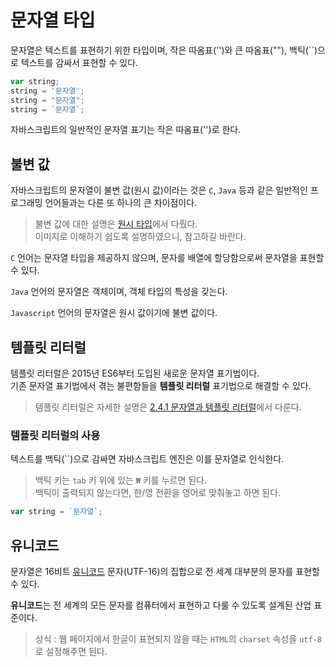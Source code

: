 # 문자열 타입
문자열은 텍스트를 표현하기 위한 타입이며, 작은 따옴표('')와 큰 따옴표(""), 백틱(``)으로 텍스트를 감싸서 표현할 수 있다.

```js
var string;
string = '문자열';
string = "문자열";
string = `문자열`;
```

자바스크립트의 일반적인 문자열 표기는 작은 따옴표('')로 한다.

## 불변 값
자바스크립트의 문자열이 불변 값(원시 값)이라는 것은  ```C```, ```Java``` 등과 같은 일반적인 프로그래밍 언어들과는 다른 또 하나의 큰 차이점이다.

> 불변 값에 대한 설명은 [원시 타입](https://github.com/woorim960/modern-javascript-from-amateur-to-pro/blob/master/1.0.0%20%EC%95%84%EB%A7%88%EC%B6%94%EC%96%B4/1.5.0%20%EB%8D%B0%EC%9D%B4%ED%84%B0%20%ED%83%80%EC%9E%85/1.5.1%20%EB%8D%B0%EC%9D%B4%ED%84%B0%20%ED%83%80%EC%9E%85%EC%97%90%20%EB%8C%80%ED%95%98%EC%97%AC.md#%EC%9B%90%EC%8B%9C-%ED%83%80%EC%9E%85)에서 다뤘다.  
이미지로 이해하기 쉽도록 설명하였으니, 참고하길 바란다.

```C``` 언어는 문자열 타입을 제공하지 않으며, 문자를 배열에 할당함으로써 문자열을 표현할 수 있다.

```Java``` 언어의 문자열은 객체이며, 객체 타입의 특성을 갖는다.

```Javascript``` 언어의 문자열은 원시 값이기에 불변 값이다.

## 템플릿 리터럴
템플릿 리터럴은 2015년 ES6부터 도입된 새로운 문자열 표기법이다.  
기존 문자열 표기법에서 겪는 불편함들을 **템플릿 리터럴** 표기법으로 해결할 수 있다.

> 템플릿 리터럴은 자세한 설명은 [2.4.1 문자열과 템플릿 리터럴](https://bit.ly/3rp9ZSi)에서 다룬다.

### 템플릿 리터럴의 사용
텍스트를 백틱(``)으로 감싸면 자바스크립트 엔진은 이를 문자열로 인식한다.

> 백틱 키는 ```tab``` 키 위에 있는 ```₩``` 키를 누르면 된다.  
백틱이 출력되지 않는다면, 한/영 전환을 영어로 맞춰놓고 하면 된다.

```js
var string = `문자열`;
```

## 유니코드
문자열은 16비트 [유니코드](https://ko.wikipedia.org/wiki/%EC%9C%A0%EB%8B%88%EC%BD%94%EB%93%9C) 문자(UTF-16)의 집합으로 전 세계 대부분의 문자를 표현할 수 있다.

**유니코드**는 전 세계의 모든 문자를 컴퓨터에서 표현하고 다룰 수 있도록 설계된 산업 표준이다.

> 상식 : 웹 페이지에서 한글이 표현되지 않을 때는 ```HTML```의 ```charset``` 속성을 ```utf-8```로 설정해주면 된다.